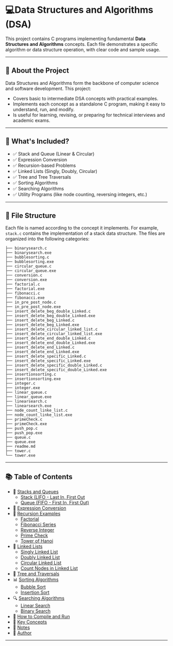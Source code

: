 # 💻Data Structures and Algorithms (DSA)
This project contains C programs implementing fundamental **Data Structures and Algorithms** concepts. Each file demonstrates a specific algorithm or data structure operation, with clear code and sample usage.

---

## 📘 About the Project
Data Structures and Algorithms form the backbone of computer science and software development. This project:
- Covers basic to intermediate DSA concepts with practical examples.
- Implements each concept as a standalone C program, making it easy to understand, run, and modify.
- Is useful for learning, revising, or preparing for technical interviews and academic exams.

---

## 📂 What's Included?
- ✅ Stack and Queue (Linear & Circular)
- ✅ Expression Conversion
- ✅ Recursion-based Problems
- ✅ Linked Lists (Singly, Doubly, Circular)
- ✅ Tree and Tree Traversals
- ✅ Sorting Algorithms
- ✅ Searching Algorithms
- ✅ Utility Programs (like node counting, reversing integers, etc.)

---

## 📁 File Structure

Each file is named according to the concept it implements. For example, `stack.c` contains the implementation of a stack data structure. The files are organized into the following categories:

```
├── binarysearch.c
├── binarysearch.exe
├── bubblesorting.c
├── bubblesorting.exe
├── circular_queue.c
├── circular_queue.exe
├── conversion.c
├── conversion.exe
├── factorial.c
├── factorial.exe
├── fibonacci.c
├── fibonacci.exe
├── in_pre_post_node.c
├── in_pre_post_node.exe
├── insert_delete_beg_double_Linked.c
├── insert_delete_beg_double_Linked.exe
├── insert_delete_beg_Linked.c
├── insert_delete_beg_Linked.exe
├── insert_delete_circular_linked_list.c
├── insert_delete_circular_linked_list.exe
├── insert_delete_end_double_Linked.c
├── insert_delete_end_double_Linked.exe
├── insert_delete_end_Linked.c
├── insert_delete_end_Linked.exe
├── insert_delete_specific_Linked.c
├── insert_delete_specific_Linked.exe
├── insert_delete_specific_double_Linked.c
├── insert_delete_specific_double_Linked.exe
├── insertionsorting.c
├── insertionsorting.exe
├── integer.c
├── integer.exe
├── linear_queue.c
├── linear_queue.exe
├── linearsearch.c
├── linearsearch.exe
├── node_count_linke_list.c
├── node_count_linke_list.exe
├── primeCheck.c
├── primeCheck.exe
├── push_pop.c
├── push_pop.exe
├── queue.c
├── queue.exe
├── readme.md
├── tower.c
└── tower.exe
```
---

## 📚 Table of Contents

- 🧱 [Stacks and Queues](#stacks-and-queues)
  - [Stack (LIFO - Last In, First Out](#-stack-lifo--last-in-first-out)
  - [Queue (FIFO - First In, First Out)](#-queues-fifo--first-in-first-out)
- 🧮 [Expression Conversion](#expression-conversion)
- 🔁 [Recursion Examples](#recursion-examples)
  - [Factorial](#factorial)
  - [Fibonacci Series](#fibonacci-series)
  - [Reverse Integer](#reverse-integer)
  - [Prime Check](#prime-check)
  - [Tower of Hanoi](#tower-of-hanoi)
- 🔗 [Linked Lists](#linked-lists)
  - [Singly Linked List](#singly-linked-list)
  - [Doubly Linked List](#doubly-linked-list)
  - [Circular Linked List](#circular-linked-list)
  - [Count Nodes in Linked List](#count-nodes-in-linked-list)
- 🌳 [Tree and Traversals](#tree-and-traversals)
- 📊 [Sorting Algorithms](#sorting-algorithms)
  - [Bubble Sort](#bubble-sort)
  - [Insertion Sort](#insertion-sort)
- 🔍 [Searching Algorithms](#searching-algorithms)
  - [Linear Search](#linear-search)
  - [Binary Search](#binary-search)
- 🧪 [How to Compile and Run](#how-to-compile-and-run)
- 🧠 [Key Concepts](#key-concepts)
- 📌 [Notes](#notes)
- 👤 [Author](#author)

---
